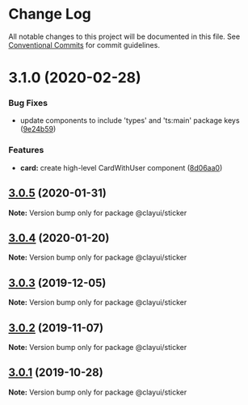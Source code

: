 # Change Log

All notable changes to this project will be documented in this file.
See [Conventional Commits](https://conventionalcommits.org) for commit guidelines.

# 3.1.0 (2020-02-28)

### Bug Fixes

-   update components to include 'types' and 'ts:main' package keys ([9e24b59](https://github.com/liferay/clay/tree/master/packages/clay-sticker/commit/9e24b59))

### Features

-   **card:** create high-level CardWithUser component ([8d06aa0](https://github.com/liferay/clay/tree/master/packages/clay-sticker/commit/8d06aa0))

## [3.0.5](https://github.com/liferay/clay/tree/master/packages/clay-sticker/compare/@clayui/sticker@3.0.2...@clayui/sticker@3.0.5) (2020-01-31)

**Note:** Version bump only for package @clayui/sticker

## [3.0.4](https://github.com/liferay/clay/tree/master/packages/clay-sticker/compare/@clayui/sticker@3.0.2...@clayui/sticker@3.0.4) (2020-01-20)

**Note:** Version bump only for package @clayui/sticker

## [3.0.3](https://github.com/liferay/clay/tree/master/packages/clay-sticker/compare/@clayui/sticker@3.0.2...@clayui/sticker@3.0.3) (2019-12-05)

**Note:** Version bump only for package @clayui/sticker

## [3.0.2](https://github.com/liferay/clay/tree/master/packages/clay-sticker/compare/@clayui/sticker@3.0.1...@clayui/sticker@3.0.2) (2019-11-07)

**Note:** Version bump only for package @clayui/sticker

## [3.0.1](https://github.com/liferay/clay/tree/master/packages/clay-sticker/compare/@clayui/sticker@3.0.0...@clayui/sticker@3.0.1) (2019-10-28)

**Note:** Version bump only for package @clayui/sticker
